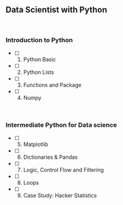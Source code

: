 ## Data Scientist with Python
<br>

### Introduction to Python

- [ ] 01. Python Basic
- [ ] 02. Python Lists
- [ ] 03. Functions and Package
- [ ] 04. Numpy
<br>

### Intermediate Python for Data science

- [ ] 05. Matplotlib
- [ ] 06. Dictionaries & Pandas
- [ ] 07. Logic, Control Flow and Filtering
- [ ] 08. Loops
- [ ] 09. Case Study: Hacker Statistics
